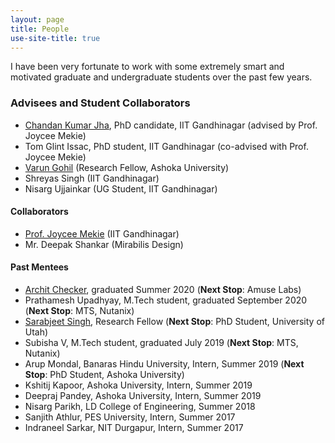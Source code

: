 ```yaml
---
layout: page
title: People
use-site-title: true
---
```


I have been very fortunate to work with some extremely smart and 
motivated graduate and undergraduate students over the past few years.

### Advisees and Student Collaborators
* <a href="https://chajha.github.io/">Chandan Kumar Jha</a>, PhD candidate, IIT Gandhinagar (advised by Prof. Joycee Mekie)
* Tom Glint Issac, PhD student, IIT Gandhinagar (co-advised with Prof. Joycee Mekie)
* <a href="https://varungohil.github.io">Varun Gohil</a> (Research Fellow, Ashoka University)
* Shreyas Singh (IIT Gandhinagar)
* Nisarg Ujjainkar (UG Student, IIT Gandhinagar)

#### Collaborators
* <a href="http://joycee.people.iitgn.ac.in/">Prof. Joycee Mekie</a> (IIT Gandhinagar)
* Mr. Deepak Shankar (Mirabilis Design)

#### Past Mentees
* <a href="https://checker5965.github.io">Archit Checker</a>, graduated Summer 2020 (**Next Stop**: Amuse Labs)
* Prathamesh Upadhyay, M.Tech student, graduated September 2020 (**Next Stop**: MTS, Nutanix)
* <a href="https://www.cs.utah.edu/~sarab">Sarabjeet Singh</a>, Research Fellow (**Next Stop**: PhD Student, University of Utah)
* Subisha V, M.Tech student, graduated July 2019 (**Next Stop**: MTS, Nutanix)
* Arup Mondal, Banaras Hindu University, Intern, Summer 2019 (**Next Stop**: PhD Student, Ashoka University)
* Kshitij Kapoor, Ashoka University, Intern, Summer 2019
* Deepraj Pandey, Ashoka University, Intern, Summer 2019
* Nisarg Parikh, LD College of Engineering, Summer 2018
* Sanjith Athlur, PES University, Intern, Summer 2017
* Indraneel Sarkar, NIT Durgapur, Intern, Summer 2017
